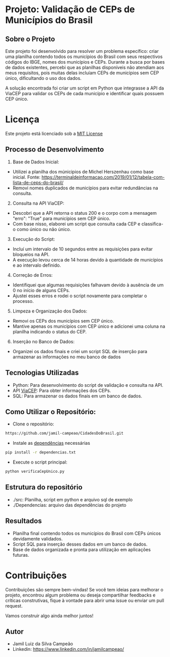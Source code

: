 # Projeto: Validação de CEPs de Municípios do Brasil

## Sobre o Projeto
Este projeto foi desenvolvido para resolver um problema específico: criar uma planilha contendo todos os municípios do Brasil com seus respectivos códigos do IBGE, nomes dos municípios e CEPs. Durante a busca por bases de dados existentes, percebi que as planilhas disponíveis não atendiam aos meus requisitos, pois muitas delas incluíam CEPs de municípios sem CEP único, dificultando o uso dos dados.

A solução encontrada foi criar um script em Python que integrasse a API da ViaCEP para validar os CEPs de cada município e identificar quais possuem CEP único.

# Licença
Este projeto está licenciado sob a [MIT License](https://github.com/jamil-campeao/CidadesDoBrasil/blob/main/LICENSE)

## Processo de Desenvolvimento
1. Base de Dados Inicial:
- Utilizei a planilha dos múnicipios de Michel Herszenhau como base inicial. Fonte: https://terminaldeinformacao.com/2019/01/12/tabela-com-lista-de-ceps-do-brasil/
- Removi nomes duplicados de municípios para evitar redundâncias na consulta.

2. Consulta na API ViaCEP:
- Descobri que a API retorna o status 200 e o corpo com a mensagem "erro": "True" para municípios sem CEP único.
- Com base nisso, elaborei um script que consulta cada CEP e classifica-o como único ou não único.

3. Execução do Script:
- Incluí um intervalo de 10 segundos entre as requisições para evitar bloqueios na API.
- A execução levou cerca de 14 horas devido à quantidade de municípios e ao intervalo definido.

4. Correção de Erros:
- Identifiquei que algumas requisições falhavam devido à ausência de um 0 no início de alguns CEPs.
- Ajustei esses erros e rodei o script novamente para completar o processo.

5. Limpeza e Organização dos Dados:
- Removi os CEPs dos municípios sem CEP único.
- Mantive apenas os municípios com CEP único e adicionei uma coluna na planilha indicando o status do CEP.

6. Inserção no Banco de Dados:
- Organizei os dados finais e criei um script SQL de inserção para armazenar as informações no meu banco de dados

## Tecnologias Utilizadas
- Python: Para desenvolvimento do script de validação e consulta na API.
- API [ViaCEP](https://viacep.com.br/): Para obter informações dos CEPs.
- SQL: Para armazenar os dados finais em um banco de dados.

## Como Utilizar o Repositório: 
- Clone o repositório:
```bash 
https://github.com/jamil-campeao/CidadesDoBrasil.git
```

- Instale as [dependências](https://github.com/jamil-campeao/CidadesDoBrasil/tree/main/Dependencias) necessárias 
```bash
pip install -r dependencias.txt
```

- Execute o script principal:
```bash
python verificaCepUnico.py
```

## Estrutura do repositório
- ./src: Planilha, script em python e arquivo sql de exemplo
- ./Dependencias: arquivo das dependências do projeto

## Resultados
- Planilha final contendo todos os municípios do Brasil com CEPs únicos devidamente validados.
- Script SQL para inserção desses dados em um banco de dados.
- Base de dados organizada e pronta para utilização em aplicações futuras.

# Contribuições
Contribuições são sempre bem-vindas!
Se você tem ideias para melhorar o projeto, encontrou algum problema ou deseja compartilhar feedbacks e críticas construtivas, fique à vontade para abrir uma issue ou enviar um pull request.

Vamos construir algo ainda melhor juntos!

## Autor
- Jamil Luiz da Silva Campeão
- Linkedin: https://www.linkedin.com/in/jamilcampeao/

